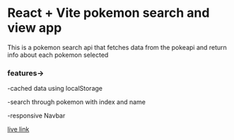 # React + Vite pokemon search and view app

This is a pokemon search api that fetches data from the pokeapi and return info about each pokemon selected

### features->
-cached data using localStorage

-search through pokemon with index and name

-responsive Navbar

[live link](https://pokedexapp1.netlify.app/)
